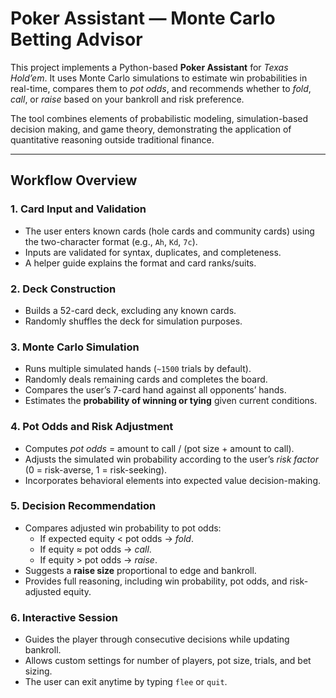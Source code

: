 # Poker Assistant — Monte Carlo Betting Advisor

This project implements a Python-based **Poker Assistant** for *Texas Hold’em*. It uses Monte Carlo simulations to estimate win probabilities in real-time, compares them to *pot odds*, and recommends whether to *fold*, *call*, or *raise* based on your bankroll and risk preference.

The tool combines elements of probabilistic modeling, simulation-based decision making, and game theory, demonstrating the application of quantitative reasoning outside traditional finance.

---

## Workflow Overview

### 1. Card Input and Validation
- The user enters known cards (hole cards and community cards) using the two-character format (e.g., `Ah`, `Kd`, `7c`).  
- Inputs are validated for syntax, duplicates, and completeness.  
- A helper guide explains the format and card ranks/suits.

### 2. Deck Construction
- Builds a 52-card deck, excluding any known cards.  
- Randomly shuffles the deck for simulation purposes.

### 3. Monte Carlo Simulation
- Runs multiple simulated hands (`~1500` trials by default).  
- Randomly deals remaining cards and completes the board.  
- Compares the user’s 7-card hand against all opponents’ hands.  
- Estimates the **probability of winning or tying** given current conditions.

### 4. Pot Odds and Risk Adjustment
- Computes *pot odds* = amount to call / (pot size + amount to call).  
- Adjusts the simulated win probability according to the user’s *risk factor* (0 = risk-averse, 1 = risk-seeking).  
- Incorporates behavioral elements into expected value decision-making.

### 5. Decision Recommendation
- Compares adjusted win probability to pot odds:  
  - If expected equity < pot odds → *fold*.  
  - If equity ≈ pot odds → *call*.  
  - If equity > pot odds → *raise*.  
- Suggests a **raise size** proportional to edge and bankroll.  
- Provides full reasoning, including win probability, pot odds, and risk-adjusted equity.

### 6. Interactive Session
- Guides the player through consecutive decisions while updating bankroll.  
- Allows custom settings for number of players, pot size, trials, and bet sizing.  
- The user can exit anytime by typing `flee` or `quit`.

